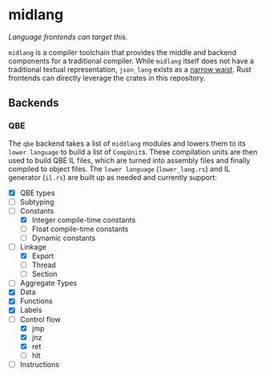 # midlang

_Language frontends can target this._

`midlang` is a compiler toolchain that provides the middle and backend components for a traditional compiler. While `midlang` itself does not have a traditional textual representation, `json_lang` exists as a [narrow waist](https://www.oilshell.org/cross-ref.html?tag=narrow-waist#narrow-waist). Rust frontends can directly leverage the crates in this repository.  


## Backends

### QBE

The `qbe` backend takes a list of `middlang` modules and lowers them to its `lower language` to build a list of `CompUnit`s. These compilation units are then used to build QBE IL files, which are turned into assembly files and finally compiled to object files. The `lower language` (`lower_lang.rs`) and IL generator (`il.rs`) are built up as needed and currently support:

- [x] QBE types
- [ ] Subtyping
- [ ] Constants
   - [X] Integer compile-time constants
   - [ ] Float compile-time constants
   - [ ] Dynamic constants
- [ ] Linkage
   - [x] Export
   - [ ] Thread
   - [ ] Section
- [ ] Aggregate Types
- [x] Data
- [x] Functions
- [x] Labels
- [ ] Control flow
   - [x] jmp
   - [x] jnz
   - [x] ret
   - [ ] hlt
- [ ] Instructions 
